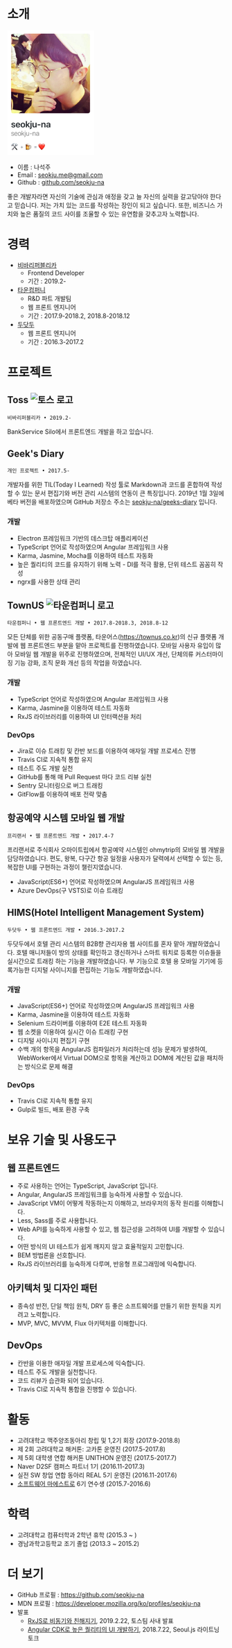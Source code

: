 # 소개

<img src="assets/me_at_github.png" width="200">

* 이름 : 나석주
* Email : seokju.me@gmail.com
* Github : [github.com/seokju-na](https://github.com/seokju-na)


좋은 개발자라면 자신의 기술에 관심과 애정을 갖고 늘 자신의 실력을 갈고닦아야 한다고 믿습니다. 저는 가치 있는 코드를 작성하는 장인이 되고 싶습니다. 또한, 비즈니스 가치와 높은 품질의 코드 사이를 조율할 수 있는 유연함을 갖추고자 노력합니다.

# 경력
* [비바리퍼블리카](https://toss.im)
    - Frontend Developer
    - 기간 : 2019.2-
* [타운컴퍼니](https://fb.com/towncompany)
    - R&D 파트 개발팀
    - 웹 프론트 엔지니어
    - 기간 : 2017.9-2018.2, 2018.8-2018.12
* [두닷두](http://www.dodotdo.com)
    - 웹 프론트 엔지니어
    - 기간 : 2016.3-2017.2


# 프로젝트
## Toss <img src="https://user-images.githubusercontent.com/13250888/53622309-b8582700-3c3c-11e9-927d-b2dbc3465892.png" alt="토스 로고" width="22" height="22"/>
`비바리퍼블리카 • 2019.2-`

BankService Silo에서 프론트엔드 개발을 하고 있습니다.

## Geek's Diary
`개인 프로젝트 • 2017.5-`

개발자를 위한 TIL(Today I Learned) 작성 툴로 Markdown과 코드를 혼합하여 작성할 수 있는 문서 편집기와 버전 관리 시스템의 연동이 큰 특징입니다. 2019년 1월 3일에 베타 버전을 배포하였으며 GitHub 저장소 주소는 [seokju-na/geeks-diary](https://github.com/seokju-na/geeks-diary) 입니다.

### 개발
- Electron 프레임워크 기반의 데스크탑 애플리케이션
- TypeScript 언어로 작성하였으며 Angular 프레임워크 사용
- Karma, Jasmine, Mocha를 이용하여 테스트 자동화
- 높은 퀄리티의 코드를 유지하기 위해 노력 - DI를 적극 활용, 단위 테스트 꼼꼼히 작성
- ngrx를 사용한 상태 관리

## TownUS <img src="https://user-images.githubusercontent.com/13250888/53622388-fb19ff00-3c3c-11e9-82f4-745111bf394e.png" alt="타운컴퍼니 로고" width="22" height="22"/>
`타운컴퍼니 • 웹 프론트엔드 개발 • 2017.8-2018.3, 2018.8-12`

모든 단체를 위한 공동구매 플랫폼, 타운어스(https://townus.co.kr)의 신규 플랫폼 개발에 웹 프론트엔드 부분을 맡아 프로젝트를 진행하였습니다. 모바일 사용자 유입이 많아 모바일 웹 개발을 위주로 진행하였으며, 전체적인 UI/UX 개선, 단체의류 커스터마이징 기능 강화, 조직 문화 개선 등의 작업을 하였습니다.

### 개발 
- TypeScript 언어로 작성하였으며 Angular 프레임워크 사용
- Karma, Jasmine을 이용하여 테스트 자동화
- RxJS 라이브러리를 이용하여 UI 인터랙션을 처리

### DevOps
- Jira로 이슈 트래킹 및 칸반 보드를 이용하여 애자일 개발 프로세스 진행
- Travis CI로 지속적 통합 유지
- 테스트 주도 개발 실천
- GitHub를 통해 매 Pull Request 마다 코드 리뷰 실천
- Sentry 모니터링으로 버그 트래킹
- GitFlow를 이용하여 배포 전략 맞춤


## 항공예약 시스템 모바일 웹 개발
`프리랜서 • 웹 프론트엔드 개발 • 2017.4-7`

프리랜서로 주식회사 오마이트립에서 항공예약 시스템인 ohmytrip의 모바일 웹 개발을 담당하였습니다. 편도, 왕복, 다구간 항공 일정을 사용자가 달력에서 선택할 수 있는 등, 복잡한 UI를 구현하는 과정이 챌린지였습니다.

- JavaScript(ES6+) 언어로 작성하였으며 AngularJS 프레임워크 사용
- Azure DevOps(구 VSTS)로 이슈 트래킹


## HIMS(Hotel Intelligent Management System)
`두닷두 • 웹 프론트엔드 개발 • 2016.3-2017.2`

두닷두에서 호텔 관리 시스템의 B2B향 관리자용 웹 사이트를 혼자 맡아 개발하였습니다. 호텔 매니저들이 방의 상태를 확인하고 갱신하거나 스마트 워치로 등록한 이슈들을 실시간으로 트래킹 하는 기능을 개발하였습니다. 부 기능으로 호텔 용 모바일 기기에 등록가능한 디지털 사이니지를 편집하는 기능도 개발하였습니다.

### 개발
- JavaScript(ES6+) 언어로 작성하였으며 AngularJS 프레임워크 사용
- Karma, Jasmine을 이용하여 테스트 자동화
- Selenium 드라이버를 이용하여 E2E 테스트 자동화
- 웹 소켓을 이용하여 실시간 이슈 트래킹 구현
- 디지털 사이니지 편집기 구현
- 수백 개의 항목을 AngularJS 컴파일러가 처리하는데 성능 문제가 발생하여, WebWorker에서 Virtual DOM으로 항목을 계산하고 DOM에 계산된 값을 패치하는 방식으로 문제 해결

### DevOps
- Travis CI로 지속적 통합 유지
- Gulp로 빌드, 배포 환경 구축

# 보유 기술 및 사용도구
## 웹 프론트엔드
- 주로 사용하는 언어는 TypeScript, JavaScript 입니다.
- Angular, AngularJS 프레임워크를 능숙하게 사용할 수 있습니다.
- JavaScript VM이 어떻게 작동하는지 이해하고, 브라우저의 동작 원리를 이해합니다.
- Less, Sass를 주로 사용합니다.
- Web API를 능숙하게 사용할 수 있고, 웹 접근성을 고려하여 UI를 개발할 수 있습니다.
- 어떤 방식의 UI 테스트가 쉽게 깨지지 않고 효율적일지 고민합니다.
- BEM 방법론을 선호합니다.
- RxJS 라이브러리를 능숙하게 다루며, 반응형 프로그래밍에 익숙합니다.

## 아키텍처 및 디자인 패턴
- 종속성 반전, 단일 책임 원칙, DRY 등 좋은 소프트웨어를 만들기 위한 원칙을 지키려고 노력합니다.
- MVP, MVC, MVVM, Flux 아키텍처를 이해합니다.

## DevOps
- 칸반을 이용한 애자일 개발 프로세스에 익숙합니다.
- 테스트 주도 개발을 실천합니다.
- 코드 리뷰가 습관화 되어 있습니다.
- Travis CI로 지속적 통합을 진행할 수 있습니다.


# 활동
* 고려대학교 맥주양조동아리 창립 및 1,2기 회장 (2017.9-2018.8)
* 제 2회 고려대학교 해커톤: 고카톤 운영진 (2017.5-2017.8)
* 제 5회 대학생 연합 해커톤 UNITHON 운영진 (2017.5-2017.7)
* Naver D2SF 캠퍼스 파트너 1기 (2016.11-2017.3)
* 실전 SW 창업 연합 동아리 REAL 5기 운영진 (2016.11-2017.6)
* [소프트웨어 마에스트로](swmaestro.kr) 6기 연수생 (2015.7-2016.6)


# 학력
* 고려대학교 컴퓨터학과 2학년 휴학 (2015.3 ~ )
* 경남과학고등학교 조기 졸업 (2013.3 ~ 2015.2)

# 더 보기
- GitHub 프로필 : https://github.com/seokju-na
- MDN 프로필 : https://developer.mozilla.org/ko/profiles/seokju-na
- 발표
    * [RxJS로 비동기와 친해지기](https://www.slideshare.net/SeokjuNa/rxjs-132918267), 2019.2.22, 토스팀 사내 발표
    * [Angular CDK로 높은 퀄리티의 UI 개발하기](https://speakerdeck.com/seokjuna/angular-cdkro-nopeun-kweolritiyi-ui-gaebalhagi), 2018.7.22, Seoul.js 라이트닝 토크
